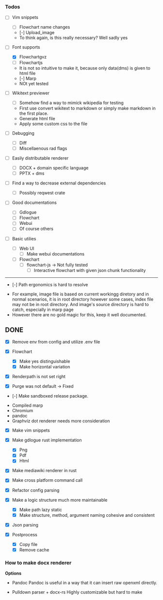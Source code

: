 ### Todos

* [ ] Vim snippets
    * [ ] Flowchart name changes
	* [-] Upload\_image
	- To think again, is this really necessary? Well sadly yes

* [ ] Font supports
    * [x] Flowchartgvz 
	* [ ] Flowchartjs 
	- It is not so intuitive to make it, because only data(dms) is given to html file
	* [-] Marp
	- NOt yet tested

* [ ] Wikitext previewer
    * [ ] Somehow find a way to mimick wikipedia for testing
	- First use convert wikitext to markdown or simply make markdown in the first place.
	- Generate html file
	- Apply some custom css to the file

* [ ] Debugging
    * [ ] Diff
	* [ ] Miscellaenous rad flags

* [ ] Easily distributable renderer
	* [ ] DOCX + domain specific language
	* [ ] PPTX + dms

* [ ] Find a way to decrease external dependencies
	* [ ] Possibly reqwest crate

* [ ] Good documentations
    * [ ] Gdlogue
	* [ ] Flowchart
	* [ ] Webui
	* [ ] Of course others

* [ ] Basic utilies
    * [ ] Web UI
	  * [ ] Make webui documentations
    * [ ] Flowchart
      * [ ] flowchart-js -> Not fully tested
	    * [ ] Interactive flowchart with given json chunk functionality

---

* [-] Path ergonomics is hard to resolve
- For example, image file is based on current workingg diretory and in normal
scenarios, it is in root directory however some cases, index file may not be in
root directory. And image's source directory is hard to catch, especially in marp page
- However there are no gold magic for this, keep it well documented.

## DONE

* [x] Remove env from config and utilize .env file

* [x] Flowchart
    * [x] Make yes distinguishable
	* [x] Make horizontal variation

* [x] Renderpath is not set right
* [x] Purge was not default -> Fixed

* [-] Make sandboxed release package.
- Compiled marp
- Chromium
- pandoc
- Graphviz dot renderer needs more consideration
* [x] Make vim snippets
* [x] Make gdlogue rust implementation
  * [x] Png
  * [x] Pdf
  * [x] Html
* [x] Make mediawiki renderer in rust

* [x] Make cross platform command call
* [x] Refactor config parsing
* [x] Make a logic structure much more maintainable
  * [x] Make path lazy static
  * [x] Make structure, method, argument naming cohesive and consistent

* [x] Json parsing

* [x] Postprocess
    * [x] Copy file
    * [x] Remove cache

### How to make docx renderer

**Options**

- Pandoc
Pandoc is useful in a way that it can insert raw openxml directly.

- Pulldown parser + docx-rs
Highly customizable but hard to make
